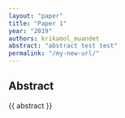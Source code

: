 ```yaml
---
layout: "paper"
title: "Paper 1"
year: "2019"
authors: krikamol_muandet
abstract: "abstract test test"
permalink: "/my-new-url/"
---
```


<h2>Abstract</h2>
{{ abstract }}
